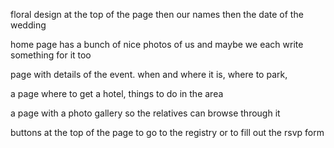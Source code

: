 floral design at the top of the page
then our names
then the date of the wedding

home page has a bunch of nice photos of us and maybe we each write something for it too

page with details of the event. when and where it is, where to park,

a page where to get a hotel, things to do in the area

a page with a photo gallery so the relatives can browse through it

buttons at the top of the page to go to the registry or to fill out the rsvp form